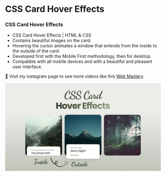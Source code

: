 # CSS Card Hover Effects

### CSS Card Hover Effects

- CSS Card Hover Effects | HTML & CSS
- Contains beautiful images on the card.
- Hovering the cursor animates a window that extends from the inside to the outside of the card.
- Developed first with the Mobile First methodology, then for desktop.
- Compatible with all mobile devices and with a beautiful and pleasant user interface.

💙 Visit my instagram page to see more videos like this [Web Mastery](https://www.instagram.com/web_mastery03/)

![preview img](/preview.png)
